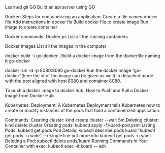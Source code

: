 Learned git
GO
Build an api server using GO









































Docker:
Steps for containerizing an application:
Create a file named docker file
Add instructions in docker fie
Build docker file to create image
Run image to create container

Docker commands:
Docker ps
List all the running containers

Docker images
List all the images in the computer

docker build -t go-docker .
Build a docker image from the dockerfile naming it go-docker

docker run -d -p 8080:8080 go-docker
Run the docker image “go-docker”(here the id of the image can be given as well) in detached mode with the port aligned with host 8080 and container 8080.

To push a docker image to docker hub: How to Push and Pull a Docker Image from Docker Hub



Kubernetes:
Deployment: A Kubernetes Deployment tells Kubernetes how to create or modify instances of the pods that hold a containerized application.


Commands:
Creating cluster: kind create cluster --wait 5m
Deleting cluster: kind delete cluster
Creating pods:    kubectl apply -f kuard-pod.yaml
Listing Pods:      kubectl get pods
Pod Details:        kubectl describe pods kuard
"kubectl  get pods -o wide" --> single line but more info
kubectl  get pods -o yaml
Deleting a Pod:   kubectl delete pods/kuard
Running Commands in Your Container with exec:
kubectl exec -it kuard -- ash
